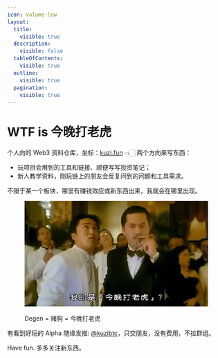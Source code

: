 ```yaml
---
icon: volume-low
layout:
  title:
    visible: true
  description:
    visible: false
  tableOfContents:
    visible: true
  outline:
    visible: true
  pagination:
    visible: true
---
```


# WTF is 今晚打老虎

个人向的 Web3 资料仓库，坐标：[kuzi.fun](https://www.kuzi.fun/) 👈🏻  两个方向来写东西：

* 玩项目会用到的工具和链接、顺便写写投资笔记；
* 新人教学资料，刚玩链上的朋友会反复问到的问题和工具需求。

不限于某一个板块，哪里有赚钱效应或新东西出来，我就会在哪里出现。

<div data-full-width="true">

<figure><img src=".gitbook/assets/image.png" alt=""><figcaption><p>Degen = 赌狗 = 今晚打老虎</p></figcaption></figure>

</div>

有看到好玩的 Alpha 随缘发推: [@kuzibtc](https://x.com/kuzibtc)，只交朋友，没有费用，不拉群组。

Have fun.  多多关注新东西。





